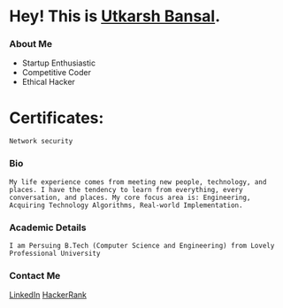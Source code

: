 # Hey! This is [Utkarsh Bansal](https://github.com/utkarshbansal1999). 

###  About Me 

  - Startup Enthusiastic 
  - Competitive Coder
  - Ethical Hacker
  
# Certificates:
    Network security

### Bio
    My life experience comes from meeting new people, technology, and places. I have the tendency to learn from everything, every conversation, and places. My core focus area is: Engineering, Acquiring Technology Algorithms, Real-world Implementation.

### Academic Details

    I am Persuing B.Tech (Computer Science and Engineering) from Lovely Professional University
    

### Contact Me 

[LinkedIn](https://www.linkedin.com/in/utkarsh-bansal-6804b1144/)
[HackerRank](https://github.com/utkarshbansal1999)


   
